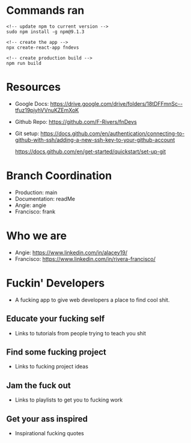 # Commands ran

```
<!-- update npm to current version -->
sudo npm install -g npm@9.1.3

<!-- create the app -->
npx create-react-app fndevs

<!-- create production build -->
npm run build

```

# Resources

- Google Docs:
  https://drive.google.com/drive/folders/18tDFFmnSc--tfuz19pjyhVVnuKZEmXoK

- Github Repo: https://github.com/F-Rivers/fnDevs

- Git setup:
  https://docs.github.com/en/authentication/connecting-to-github-with-ssh/adding-a-new-ssh-key-to-your-github-account

  https://docs.github.com/en/get-started/quickstart/set-up-git

# Branch Coordination

- Production: main
- Documentation: readMe
- Angie: angie
- Francisco: frank

# Who we are

- Angie: https://www.linkedin.com/in/alacey19/
- Francisco: https://www.linkedin.com/in/rivera-francisco/

# Fuckin' Developers

- A fucking app to give web developers a place to find cool shit.

## Educate your fucking self

- Links to tutorials from people trying to teach you shit

## Find some fucking project

- Links to fucking project ideas

## Jam the fuck out

- Links to playlists to get you to fucking work

## Get your ass inspired

- Inspirational fucking quotes
